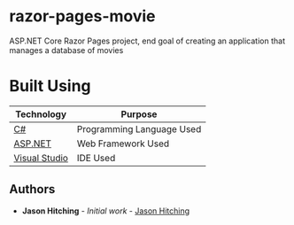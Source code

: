 # razor-pages-movie

ASP.NET Core Razor Pages project, end goal of creating an application that manages a database of movies
# Built Using

Technology | Purpose
------------ | -------------
[C#](https://docs.microsoft.com/en-us/dotnet/csharp/) | Programming Language Used
[ASP.NET](https://dotnet.microsoft.com/apps/aspnet) | Web Framework Used
[Visual Studio](https://visualstudio.microsoft.com/) | IDE Used

## Authors

* **Jason Hitching** - *Initial work* - [Jason Hitching](https://github.com/JasonHitching)
